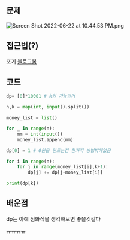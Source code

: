 ## 문제

![Screen Shot 2022-06-22 at 10.44.53 PM.png](https://s3-us-west-2.amazonaws.com/secure.notion-static.com/ade64492-6b20-4a80-a7c3-b1214c6584a3/Screen_Shot_2022-06-22_at_10.44.53_PM.png)

## 접근법(?)

포기 [블로그봄](https://bitwise.tistory.com/504)

## 코드

```python
dp= [0]*10001 # k원 가능한거

n,k = map(int, input().split())

money_list = list()

for _ in range(n):
    mm = int(input())
    money_list.append(mm)

dp[0] = 1 # 0원을 만드는건 한가지 방법밖에없음

for i in range(n):
    for j in range(money_list[i],k+1):
        dp[j] += dp[j-money_list[i]]

print(dp[k])
```

## 배운점

dp는 아예 점화식을 생각해보면 좋을것같다

ㅠㅠㅠㅠ
